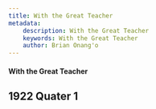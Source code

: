 ```yaml
---
title: With the Great Teacher
metadata:
    description: With the Great Teacher
    keywords: With the Great Teacher
    author: Brian Onang'o
---
```


#### With the Great Teacher

## 1922 Quater 1
